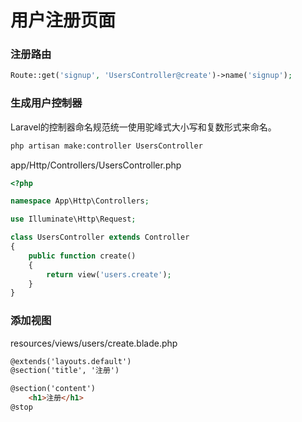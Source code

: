 # 用户注册页面

### 注册路由
```php
Route::get('signup', 'UsersController@create')->name('signup');
```

### 生成用户控制器
Laravel的控制器命名规范统一使用驼峰式大小写和复数形式来命名。
```bash
php artisan make:controller UsersController
```
app/Http/Controllers/UsersController.php
```php
<?php

namespace App\Http\Controllers;

use Illuminate\Http\Request;

class UsersController extends Controller
{
    public function create()
    {
        return view('users.create');
    }
}
```

### 添加视图
resources/views/users/create.blade.php
```html
@extends('layouts.default')
@section('title', '注册')

@section('content')
    <h1>注册</h1>
@stop
```